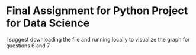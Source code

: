 # Final Assignment for Python Project for Data Science

I suggest downloading the file and running locally to visualize the graph for questions 6 and 7
